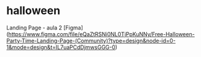 # halloween
Landing Page - aula 2 
[Figma] (https://www.figma.com/file/eQaZtRSNi0NL0TjPpKuNNy/Free-Halloween-Party-Time-Landing-Page-(Community)?type=design&node-id=0-1&mode=design&t=IL7uaPCdDjmwsGGG-0)
